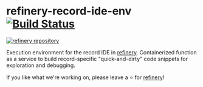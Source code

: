 # refinery-record-ide-env [![Build Status](https://drone.dev.onetask.ai/api/badges/code-kern-ai/refinery-record-ide-env/status.svg?ref=refs/heads/dev)](https://drone.dev.onetask.ai/code-kern-ai/refinery-record-ide-env)
[![refinery repository](https://uploads-ssl.webflow.com/61e47fafb12bd56b40022a49/62c2f30f935f4d37dc864eeb_Kern%20refinery.png)](https://github.com/code-kern-ai/refinery)

Execution environment for the record IDE in [refinery](https://github.com/code-kern-ai/refinery). Containerized function as a service to build record-specific "quick-and-dirty" code snippets for exploration and debugging.

If you like what we're working on, please leave a ⭐ for [refinery](https://github.com/code-kern-ai/refinery)!

